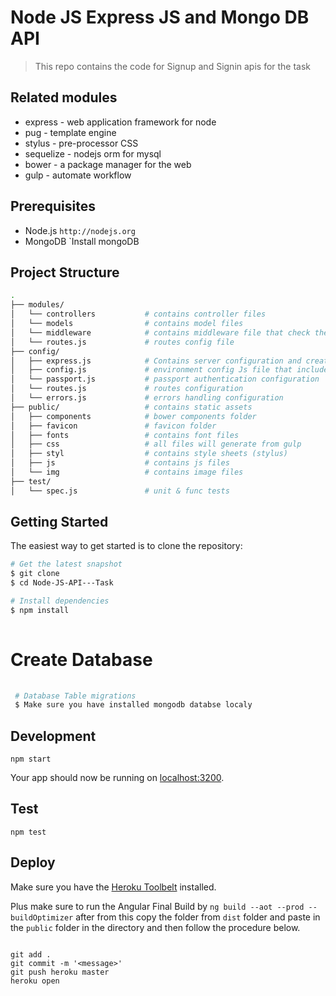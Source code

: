 Node JS Express JS and Mongo DB API
==================================

> This repo contains the code for Signup and Signin apis for the task

## Related modules

* express - web application framework for node
* pug - template engine
* stylus - pre-processor CSS
* sequelize - nodejs orm for mysql
* bower - a package manager for the web
* gulp - automate workflow

## Prerequisites

* Node.js `http://nodejs.org`
* MongoDB `Install mongoDB

## Project Structure
```sh
.
├── modules/
│   └── controllers           # contains controller files
│   └── models                # contains model files
│   └── middleware            # contains middleware file that check the body of request
│   └── routes.js             # routes config file
├── config/
│   ├── express.js            # Contains server configuration and creation
│   ├── config.js             # environment config Js file that include environment for db connections
│   └── passport.js           # passport authentication configuration
│   └── routes.js             # routes configuration
│   └── errors.js             # errors handling configuration
├── public/                   # contains static assets
│   ├── components            # bower components folder
│   ├── favicon               # favicon folder
│   ├── fonts                 # contains font files
│   ├── css                   # all files will generate from gulp
│   ├── styl                  # contains style sheets (stylus)
│   ├── js                    # contains js files
│   └── img                   # contains image files
├── test/
│   └── spec.js               # unit & func tests

```

## Getting Started

The easiest way to get started is to clone the repository:

```sh
# Get the latest snapshot
$ git clone 
$ cd Node-JS-API---Task

# Install dependencies
$ npm install
 
```
# Create Database
```sh
 
 # Database Table migrations
 $ Make sure you have installed mongodb databse localy

```
## Development

    npm start
    
Your app should now be running on [localhost:3200](http://localhost:3200/).

## Test

    npm test
## Deploy

Make sure you have the [Heroku Toolbelt](https://toolbelt.heroku.com/) installed.

Plus make sure to run the Angular Final Build by `ng build --aot --prod --buildOptimizer`
after from this copy the folder from `dist` folder and paste in the `public` folder in the
directory and then follow the procedure below.

```

git add .
git commit -m '<message>'
git push heroku master
heroku open
```
